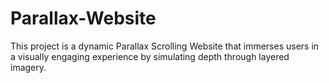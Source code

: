 # Parallax-Website
This  project is a dynamic Parallax Scrolling Website that immerses users in a visually engaging experience by simulating depth through layered imagery.
